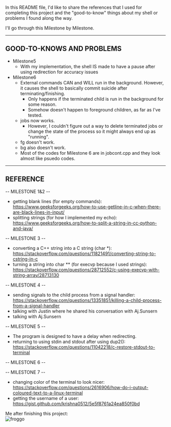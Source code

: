 In this README file, I'd like to share the references that I used for completing this project and the "good-to-know" things about my shell or problems I found along the way.

I'll go through this Milestone by Milestone.

--------------------------
GOOD-TO-KNOWS AND PROBLEMS
--------------------------
- Milestone5 
    - With my implementation, the shell IS made to have a pause after using redirection for accuracy issues
- Milestone6 
    - External commands CAN and WILL run in the background. However, it causes the shell to basically commit suicide after terminating/finishing.
        - Only happens if the terminated child is run in the background for some reason.
        - Somehow doesn't happen to foreground children, as far as I've tested.
    - jobs now works.
        - However, I couldn't figure out a way to delete terminated jobs or change the state of the process so it might always end up as "running".
    - fg doesn't work.
    - bg also doesn't work. 
    - Most of the codes for Milestone 6 are in jobcont.cpp and they look almost like psuedo codes.

---------
REFERENCE
---------
-- MILESTONE 1&2 --
- getting blank lines (for empty commands): https://www.geeksforgeeks.org/how-to-use-getline-in-c-when-there-are-black-lines-in-input/
- splitting strings (for how I implemented my echo): https://www.geeksforgeeks.org/how-to-split-a-string-in-cc-python-and-java/

-- MILESTONE 3 --
- converting a C++ string into a C string (char *): https://stackoverflow.com/questions/11821491/converting-string-to-cstring-in-c 
- turning a string into char ** (for execvp because I used strings): https://stackoverflow.com/questions/28712552/c-using-execvp-with-string-array/28713130

-- MILESTONE 4 -- 
- sending signals to the child process from a signal handler: https://stackoverflow.com/questions/13351851/killing-a-child-process-from-a-signal-handler
- talking with Justin where he shared his conversation with Aj.Sunsern
- talking with Aj.Sunsern

-- MILESTONE 5 --
- The program is designed to have a delay when redirecting.
- returning to using stdin and stdout after using dup2(): https://stackoverflow.com/questions/11042218/c-restore-stdout-to-terminal

-- MILESTONE 6 -- 

-- MILESTONE 7 -- 
- changing color of the terminal to look nicer: https://stackoverflow.com/questions/2616906/how-do-i-output-coloured-text-to-a-linux-terminal
- getting the username of a user: https://gist.github.com/krishna0512/5e5f8761a24ea850f0bd

Me after finishing this project: <br />
![froggo](../assets/frogjump.gif?raw=true)